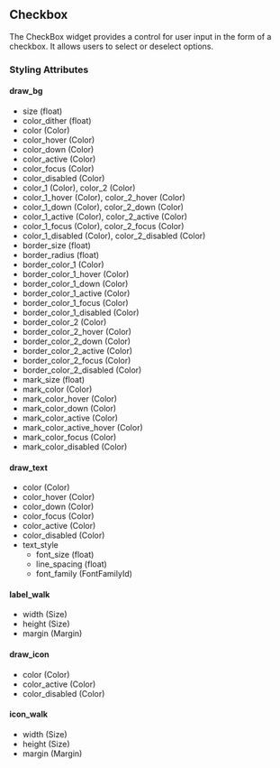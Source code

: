 ## Checkbox
The CheckBox widget provides a control for user input in the form of a checkbox. It allows users to select or deselect options.

### Styling Attributes
#### draw_bg
- size (float)
- color_dither (float)
- color (Color)
- color_hover (Color)
- color_down (Color)
- color_active (Color)
- color_focus (Color)
- color_disabled (Color)
- color_1 (Color), color_2 (Color)
- color_1_hover (Color), color_2_hover (Color)
- color_1_down (Color), color_2_down (Color)
- color_1_active (Color), color_2_active (Color)
- color_1_focus (Color), color_2_focus (Color)
- color_1_disabled (Color), color_2_disabled (Color)
- border_size (float)
- border_radius (float)
- border_color_1 (Color)
- border_color_1_hover (Color)
- border_color_1_down (Color)
- border_color_1_active (Color)
- border_color_1_focus (Color)
- border_color_1_disabled (Color)
- border_color_2 (Color)
- border_color_2_hover (Color)
- border_color_2_down (Color)
- border_color_2_active (Color)
- border_color_2_focus (Color)
- border_color_2_disabled (Color)
- mark_size (float)
- mark_color (Color)
- mark_color_hover (Color)
- mark_color_down (Color)
- mark_color_active (Color)
- mark_color_active_hover (Color)
- mark_color_focus (Color)
- mark_color_disabled (Color)

#### draw_text
- color (Color)
- color_hover (Color)
- color_down (Color)
- color_focus (Color)
- color_active (Color)
- color_disabled (Color)
- text_style
    - font_size (float)
    - line_spacing (float)
    - font_family (FontFamilyId)

#### label_walk
- width (Size)
- height (Size)
- margin (Margin)

#### draw_icon
- color (Color)
- color_active (Color)
- color_disabled (Color)

#### icon_walk
- width (Size)
- height (Size)
- margin (Margin)